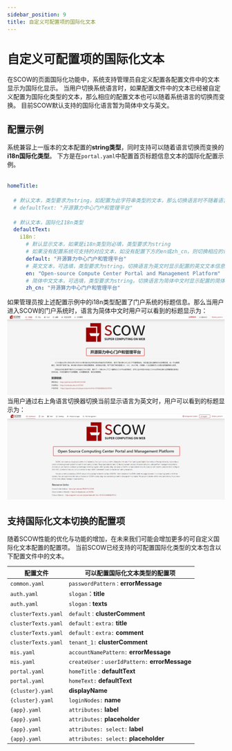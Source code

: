 ```yaml
---
sidebar_position: 9
title: 自定义可配置项的国际化文本
---
```


# 自定义可配置项的国际化文本

在SCOW的页面国际化功能中，系统支持管理员自定义配置各配置文件中的文本显示为国际化显示。
当用户切换系统语言时，如果配置文件中的文本已经被自定义配置为国际化类型的文本，那么相应的配置文本也可以随着系统语言的切换而变换。
目前SCOW默认支持的国际化语言暂为简体中文与英文。

## 配置示例

系统兼容上一版本的文本配置的**string类型**，同时支持可以随着语言切换而变换的**i18n国际化类型**。
下方是在`portal.yaml`中配置首页标题信息文本的国际化配置示例。

```yaml title="config/portal.yaml"

homeTitle:

  # 默认文本，类型要求为string，如配置为此字符串类型的文本，那么切换语言时不随着语言的切换而变换
  # defaultText: "开源算力中心门户和管理平台" 
  
  # 默认文本，国际化I18n类型
  defaultText:
    i18n：
      # 默认显示文本，如果是i18n类型则必填，类型要求为string
      # 如果没有配置系统可支持的对应文本，如没有配置下方的en或zh_cn，则切换相应的语言时展示default中配置的文本信息
      default: "开源算力中心门户和管理平台"
      # 英文文本，可选填，类型要求为string。切换语言为英文时显示配置的英文文本信息
      en: "Open-source Compute Center Portal and Management Platform"
      # 简体中文文本，可选填，类型要求为string。切换语言为简体中文时显示配置的简体中文文本信息
      zh_cn: "开源算力中心门户和管理平台"

```

如果管理员按上述配置示例中的i18n类型配置了门户系统的标题信息。那么当用户进入SCOW的门户系统时，语言为简体中文时用户可以看到的标题显示为：
![门户系统首页中文标题](images/portal-title-zhcn.png)
当用户通过右上角语言切换器切换当前显示语言为英文时，用户可以看到的标题显示为：
![门户系统首页英文标题](images/portal-title-en.png)

## 支持国际化文本切换的配置项

随着SCOW性能的优化与功能的增加，在未来我们可能会增加更多的可自定义国际化文本配置的配置项。
当前SCOW已经支持的可配置国际化类型的文本包含以下配置文件中的文本。

| 配置文件              | 可以配置国际化文本类型的配置项                              |
| -------------------- | --------------------------------------------------------- |
| `common.yaml`        | `passwordPattern：`**errorMessage**                       |
| `auth.yaml`          | `slogan`：**title**                                       |
| `auth.yaml`          | `slogan：`**texts**                                       |
| `clusterTexts.yaml`  | `default：`**clusterComment**                             |
| `clusterTexts.yaml`  | `default：extra:` **title**                               |
| `clusterTexts.yaml`  | `default：extra:` **comment**                             |
| `clusterTexts.yaml`  | `tenant_1:` **clusterComment**                            |
| `mis.yaml`           | `accountNamePattern:` **errorMessage**                    |
| `mis.yaml`           | `createUser：userIdPattern:` **errorMessage**             |
| `portal.yaml`        | `homeTitle：`**defaultText**                              |
| `portal.yaml`        | `homeText:` **defaultText**                               |
| `{cluster}.yaml`     | **displayName**                                           |
| `{cluster}.yaml`     | `loginNodes:` **name**                                    |
| `{app}.yaml`         | `attributes:` **label**                                    |
| `{app}.yaml`         | `attributes:` **placeholder**                              |
| `{app}.yaml`         | `attributes: select:`  **label**                           |
| `{app}.yaml`         | `attributes: select:`  **placeholder**                     |
